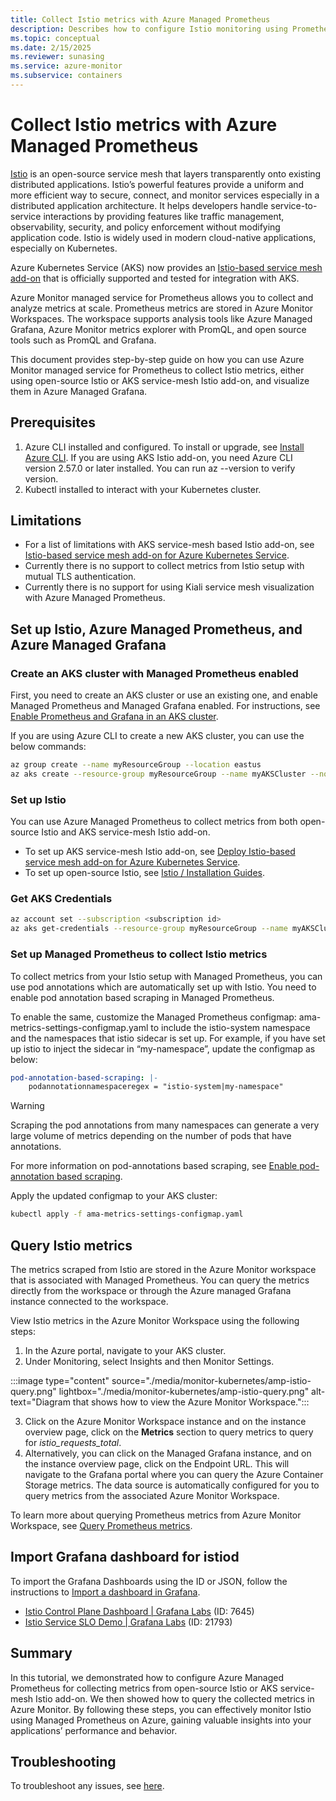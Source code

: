 ```yaml
---
title: Collect Istio metrics with Azure Managed Prometheus
description: Describes how to configure Istio monitoring using Prometheus metrics in Azure Monitor to Kubernetes cluster.
ms.topic: conceptual
ms.date: 2/15/2025
ms.reviewer: sunasing
ms.service: azure-monitor
ms.subservice: containers
---
```

# Collect Istio metrics with Azure Managed Prometheus

[Istio](https://istio.io/) is an open-source service mesh that layers transparently onto existing distributed applications. Istio’s powerful features provide a uniform and more efficient way to secure, connect, and monitor services especially in a distributed application architecture. It helps developers handle service-to-service interactions by providing features like traffic management, observability, security, and policy enforcement without modifying application code. Istio is widely used in modern cloud-native applications, especially on Kubernetes.

Azure Kubernetes Service (AKS) now provides an [Istio-based service mesh add-on](/azure/aks/istio-about) that is officially supported and tested for integration with AKS.

Azure Monitor managed service for Prometheus allows you to collect and analyze metrics at scale. Prometheus metrics are stored in Azure Monitor Workspaces. The workspace supports analysis tools like Azure Managed Grafana, Azure Monitor metrics explorer with PromQL, and open source tools such as PromQL and Grafana.

This document provides step-by-step guide on how you can use Azure Monitor managed service for Prometheus to collect Istio metrics, either using open-source Istio or AKS service-mesh Istio add-on, and visualize them in Azure Managed Grafana.

## Prerequisites

1.	Azure CLI installed and configured. To install or upgrade, see [Install Azure CLI](/cli/azure/install-azure-cli). If you are using AKS Istio add-on, you need Azure CLI version 2.57.0 or later installed. You can run az --version to verify version.
2.	Kubectl installed to interact with your Kubernetes cluster. 

## Limitations

- For a list of limitations with AKS service-mesh based Istio add-on, see [Istio-based service mesh add-on for Azure Kubernetes Service](/azure/aks/istio-about#limitations).
- Currently there is no support to collect metrics from Istio setup with mutual TLS authentication.
- Currently there is no support for using Kiali service mesh visualization with Azure Managed Prometheus.

## Set up Istio, Azure Managed Prometheus, and Azure Managed Grafana

### Create an AKS cluster with Managed Prometheus enabled

First, you need to create an AKS cluster or use an existing one, and enable Managed Prometheus and Managed Grafana enabled. For instructions, see [Enable Prometheus and Grafana in an AKS cluster](./kubernetes-monitoring-enable.md#enable-prometheus-and-grafana).

If you are using Azure CLI to create a new AKS cluster, you can use the below commands:

```bash
az group create --name myResourceGroup --location eastus
az aks create --resource-group myResourceGroup --name myAKSCluster --node-count 2  --enable-azure-monitor-metrics --generate-ssh-keys
```

### Set up Istio

You can use Azure Managed Prometheus to collect metrics from both open-source Istio and AKS service-mesh Istio add-on.

- To set up AKS service-mesh Istio add-on, see [Deploy Istio-based service mesh add-on for Azure Kubernetes Service](/azure/aks/istio-deploy-addon).
- To set up open-source Istio, see [Istio / Installation Guides](https://istio.io/latest/docs/setup/install/).


### Get AKS Credentials

```bash
az account set --subscription <subscription id>
az aks get-credentials --resource-group myResourceGroup --name myAKSCluster
```

### Set up Managed Prometheus to collect Istio metrics

To collect metrics from your Istio setup with Managed Prometheus, you can use pod annotations which are automatically set up with Istio. You need to enable pod annotation based scraping in Managed Prometheus.

To enable the same, customize the Managed Prometheus configmap: ama-metrics-settings-configmap.yaml to include the istio-system namespace and the namespaces that istio sidecar is set up. For example, if you have set up istio to inject the sidecar in “my-namespace”, update the configmap as below:

```yaml
pod-annotation-based-scraping: |-
    podannotationnamespaceregex = "istio-system|my-namespace"
```


> [!WARNING]
> Scraping the pod annotations from many namespaces can generate a very large volume of metrics depending on the number of pods that have annotations.

For more information on pod-annotations based scraping, see [Enable pod-annotation based scraping](./prometheus-metrics-scrape-configuration.md#enable-pod-annotation-based-scraping).

Apply the updated configmap to your AKS cluster:

```bash
kubectl apply -f ama-metrics-settings-configmap.yaml
```

## Query Istio metrics

The metrics scraped from Istio are stored in the Azure Monitor workspace that is associated with Managed Prometheus. You can query the metrics directly from the workspace or through the Azure managed Grafana instance connected to the workspace.

View Istio metrics in the Azure Monitor Workspace using the following steps:

1.	In the Azure portal, navigate to your AKS cluster.
2.	Under Monitoring, select Insights and then Monitor Settings.

:::image type="content" source="./media/monitor-kubernetes/amp-istio-query.png" lightbox="./media/monitor-kubernetes/amp-istio-query.png" alt-text="Diagram that shows how to view the Azure Monitor Workspace.":::

3. Click on the Azure Monitor Workspace instance and on the instance overview page, click on the **Metrics** section to query metrics to query for *istio_requests_total*.
4. Alternatively, you can click on the Managed Grafana instance, and on the instance overview page, click on the Endpoint URL. This will navigate to the Grafana portal where you can query the Azure Container Storage metrics. The data source is automatically configured for you to query metrics from the associated Azure Monitor Workspace.

To learn more about querying Prometheus metrics from Azure Monitor Workspace, see [Query Prometheus metrics](../essentials/prometheus-grafana.md).


## Import Grafana dashboard for istiod

To import the Grafana Dashboards using the ID or JSON, follow the instructions to [Import a dashboard in Grafana](/azure/managed-grafana/how-to-create-dashboard#import-a-grafana-dashboard).

- [Istio Control Plane Dashboard | Grafana Labs](https://grafana.com/grafana/dashboards/7645-istio-control-plane-dashboard/) (ID: 7645)
- [Istio Service SLO Demo | Grafana Labs](https://grafana.com/grafana/dashboards/21793-service-slo/) (ID: 21793)

## Summary

In this tutorial, we demonstrated how to configure Azure Managed Prometheus for collecting metrics from open-source Istio or AKS service-mesh Istio add-on. We then showed how to query the collected metrics in Azure Monitor. By following these steps, you can effectively monitor Istio using Managed Prometheus on Azure, gaining valuable insights into your applications’ performance and behavior.

## Troubleshooting

To troubleshoot any issues, see [here](prometheus-metrics-troubleshoot.md#prometheus-interface).

